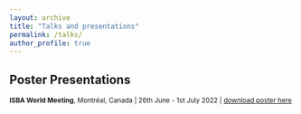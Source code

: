 ```yaml
---
layout: archive
title: "Talks and presentations"
permalink: /talks/
author_profile: true
---
```


## Poster Presentations

<sub>**ISBA World Meeting**, Montréal, Canada | 26th June - 1st July 2022 | [download poster here](https://lucapresicce.github.io/files/Poster_ISBA2022.pdf)

<!---
## Invited Talks

<sub>Myrthe Reuver. 7 April 2021. "Hackathons, Shared Tasks, and Papers: Collaboration and Interdisciplinarity with Data on Complex Problems". Free University of Amsterdam, University Library Data Conversations (Online). 
[video](https://www.youtube.com/watch?v=45v9ieLE7a8&t=1s&ab_channel=UniversiteitsbibliotheekVrijeUniversiteit) | [slides](https://myrthereuver.github.io/talks/2.Reuver_Data_Conversations.pdf)</sub> 

## Guest Lectures

<sub>Myrthe Reuver. 25 November 2020. "Finding the Smoke Signal: Smoking Status Extraction & Classification." MA Course "Text Mining", Radboud University Nijmegen (Online).
[slides](https://myrthereuver.github.io/talks/invited_slides.pdf)</sub>
--->
